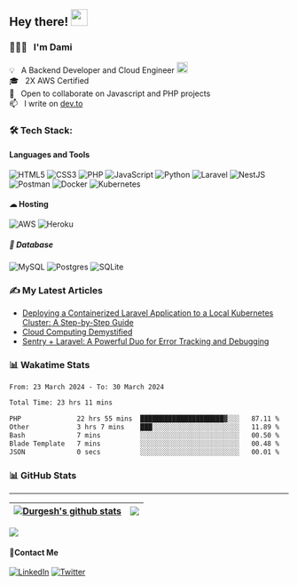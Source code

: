 
<h2>Hey there!  <img src="https://user-images.githubusercontent.com/42378118/110234147-e3259600-7f4e-11eb-95be-0c4047144dea.gif" width="30"> </h2>

### 👨🏻‍💻 &nbsp; I'm Dami

💡 &nbsp; A Backend Developer and Cloud Engineer <img height=20px width=20px src="https://media2.giphy.com/media/RbDKaczqWovIugyJmW/giphy.gif?cid=ecf05e47hb12laxld7yum97n4t13k9vbcn4cfgg77hbss6aj&rid=giphy.gif&ct=g" width="50">\
🎓 &nbsp; 2X AWS Certified\
👯 &nbsp; Open to collaborate on Javascript and PHP projects\
📫 &nbsp; I write on [dev.to](https://dev.to/thatcoolguy)


### 🛠 Tech Stack:

#### Languages and Tools
![HTML5](https://img.shields.io/badge/html5-%23E34F26.svg?style=for-the-badge&logo=html5&logoColor=white) 
![CSS3](https://img.shields.io/badge/css3-%231572B6.svg?style=for-the-badge&logo=css3&logoColor=white) 
![PHP](https://img.shields.io/badge/php-%23777BB4.svg?style=for-the-badge&logo=php&logoColor=white)
![JavaScript](https://img.shields.io/badge/javascript-%23323330.svg?style=for-the-badge&logo=javascript&logoColor=%23F7DF1E)
![Python](https://img.shields.io/badge/python-3670A0?style=for-the-badge&logo=python&logoColor=ffdd54)
![Laravel](https://img.shields.io/badge/laravel-%23FF2D20.svg?style=for-the-badge&logo=laravel&logoColor=white)
![NestJS](https://img.shields.io/badge/nestjs-%23E0234E.svg?style=for-the-badge&logo=nestjs&logoColor=white)
![Postman](https://img.shields.io/badge/Postman-FF6C37?style=for-the-badge&logo=postman&logoColor=white) 
![Docker](https://img.shields.io/badge/docker-%230db7ed.svg?style=for-the-badge&logo=docker&logoColor=white)
![Kubernetes](https://img.shields.io/badge/kubernetes-%23326ce5.svg?style=for-the-badge&logo=kubernetes&logoColor=white)

#### ☁ Hosting
![AWS](https://img.shields.io/badge/AWS-%23FF9900.svg?style=for-the-badge&logo=amazon-aws&logoColor=white) 
![Heroku](https://img.shields.io/badge/heroku-%23430098.svg?style=for-the-badge&logo=heroku&logoColor=white) 

 ##### 💾 Database
![MySQL](https://img.shields.io/badge/mysql-%2300f.svg?style=for-the-badge&logo=mysql&logoColor=white) 
![Postgres](https://img.shields.io/badge/postgres-%23316192.svg?style=for-the-badge&logo=postgresql&logoColor=white) 
![SQLite](https://img.shields.io/badge/sqlite-%2307405e.svg?style=for-the-badge&logo=sqlite&logoColor=-badge&logo=scikit-learn&logoColor=white) 


### ✍️ My Latest Articles
<!-- BLOG-POST-LIST:START -->
- [Deploying a Containerized Laravel Application to a Local Kubernetes Cluster: A Step-by-Step Guide](https://dev.to/thatcoolguy/deploying-a-containerized-laravel-application-to-a-local-kubernetes-cluster-1al)
- [Cloud Computing Demystified](https://dev.to/thatcoolguy/cloud-computing-demystified-1pdc)
- [Sentry + Laravel: A Powerful Duo for Error Tracking and Debugging](https://dev.to/thatcoolguy/sentry-laravel-a-powerful-duo-for-error-tracking-and-debugging-1dh7)
<!-- BLOG-POST-LIST:END -->

### 📊 Wakatime Stats
<!--START_SECTION:waka-->

```txt
From: 23 March 2024 - To: 30 March 2024

Total Time: 23 hrs 11 mins

PHP              22 hrs 55 mins  █████████████████████▓░░░   87.11 %
Other            3 hrs 7 mins    ███░░░░░░░░░░░░░░░░░░░░░░   11.89 %
Bash             7 mins          ░░░░░░░░░░░░░░░░░░░░░░░░░   00.50 %
Blade Template   7 mins          ░░░░░░░░░░░░░░░░░░░░░░░░░   00.48 %
JSON             0 secs          ░░░░░░░░░░░░░░░░░░░░░░░░░   00.01 %
```

<!--END_SECTION:waka-->

### 📊 GitHub Stats 
---
| <a href="https://github.com/ThatCoolGuyyy/github-readme-stats"><img align="center" src="https://github-readme-stats.vercel.app/api?username=ThatCoolGuyyy&show_icons=true&include_all_commits=false&theme=buefy&hide_border=true" alt="Durgesh's github stats" /></a> | <a href="https://github.com/ThatCoolGuyyy/github-readme-stats"><img align="center" src="https://github-readme-stats.vercel.app/api/top-langs/?username=ThatCoolGuyyy&layout=compact&theme=buefy&hide_border=true" /></a> |
| ------------- | ------------- |

[![](https://visitcount.itsvg.in/api?id=ThatCoolGuyyy&icon=2&color=9)](https://visitcount.itsvg.in)

 #### 📱Contact Me
[![LinkedIn](https://img.shields.io/badge/LinkedIn-%230077B5.svg?logo=linkedin&logoColor=white)](https://linkedin.com/in/https://www.linkedin.com/in/oluwadamilolaoshungboye)
[![Twitter](https://img.shields.io/badge/Twitter-%231DA1F2.svg?logo=Twitter&logoColor=white)](https://twitter.com/thatc0olguyy) 

